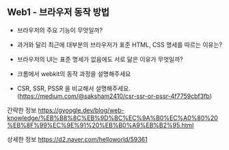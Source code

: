 ## Web1 - 브라우저 동작 방법

- 브라우저의 주요 기능이 무엇일까?
- 과거와 달리 최근에 대부분의 브라우저가 표준 HTML, CSS 명세를 따르는 이유는?
- 브라우저의 UI는 표준 명세가 없음에도 서로 닮은 이유가 무엇일까?


- 크롬에서 webkit의 동작 과정을 설명해주세요
- CSR, SSR, PSSR 을 비교해서 설명해주세요. (https://medium.com/@saksham2410/csr-ssr-or-pssr-4f7759cbf3fb)


간략한 정보
https://gyoogle.dev/blog/web-knowledge/%EB%B8%8C%EB%9D%BC%EC%9A%B0%EC%A0%80%20%EB%8F%99%EC%9E%91%20%EB%B0%A9%EB%B2%95.html

상세한 정보
https://d2.naver.com/helloworld/59361